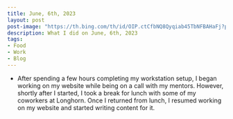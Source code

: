 ```yaml
---
title: June, 6th, 2023
layout: post
post-image: "https://th.bing.com/th/id/OIP.ctCfbNQ8Qyqiab45TbNFBAHaFj?pid=ImgDet&rs=1"
description: What I did on June, 6th, 2023
tags:
- Food
- Work
- Blog
---
```


- After spending a few hours completing my workstation setup, I began working on my website while being on a call with my mentors. However, shortly after I started, I took a break for lunch with some of my coworkers at Longhorn. Once I returned from lunch, I resumed working on my website and started writing content for it.